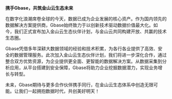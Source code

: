 **携手Gbase，共筑金山云生态未来**

在数字化浪潮席卷全球的今天，数据已成为企业发展的核心资产。作为国内领先的数据解决方案提供商，Gbase始终致力于以创新技术驱动数据价值最大化。如今，我们正式宣布加入金山云生态伙伴计划，与金山云共同构建开放、共赢的技术生态圈。

Gbase凭借多年深耕大数据领域的经验和技术积累，为各行各业提供了高效、安全的数据管理服务。此次加入金山云生态伙伴计划，我们将进一步深化合作，通过整合双方优势资源，为企业提供更全面、更智能的数据解决方案。从数据采集到分析应用，从平台搭建到安全保障，Gbase将助力企业挖掘数据潜力，实现业务增长与转型。

未来，Gbase期待与更多合作伙伴携手同行，在金山云生态体系中创造无限可能。让我们一起拥抱数据时代，共创美好明天！